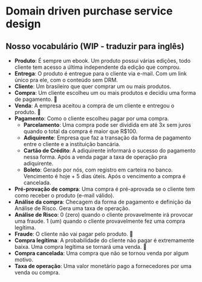 # Domain driven purchase service design

## Nosso vocabulário (WIP - traduzir para inglês)
- **Produto**: É sempre um ebook. Um produto possui várias edições, todo cliente tem acesso a última independente da edição que comprou.
- **Entrega**: O produto é entregue para o cliente via e-mail. Com um link único pra ele, com o conteúdo sem DRM.
- **Cliente**: Um brasileiro que quer comprar um ou mais produtos.
- **Compra**: Um cliente escolheu um ou mais produtos e decidiu uma forma de pagamento. :eyes:
- **Venda**: A empresa aceitou a compra de um cliente e entregou o produto. :eyes:
- **Pagamento**: Como o cliente escolheu pagar por uma compra.
  - **Parcelamento**: Uma compra pode ser dividida em até 3x sem juros quando o total da compra é maior que R$100.
  - **Adiquirente**: Empresa que faz a transação da forma de pagamento entre o cliente e a instituição bancária.
  - **Cartão de Crédito**: A adiquirente informará o sucesso do pagamento nessa forma. Após a venda pagar a taxa de operação pra adiquirente.
  - **Boleto**: Gerado por nós, com registro em carteira no banco. Vencimento é hoje + 5 dias úteis. Após o vencimento a compra é cancelada.
- **Pré-provação de compra**: Uma compra é pré-aprovada se o cliente tem como receber o produto (e-mail válido).
- **Análise da compra**: Checagem da forma de pagamento e definição da Análise de Risco. Gera uma taxa de operação.
- **Análise de Risco**: 0 (zero) quando o cliente provavelmente irá provocar uma fraude. 1 (um) quando o cliente provavelmente fez uma compra legítima.
- **Fraude**: O cliente não vai pagar pelo produto. :eyes:
- **Compra legítima**: A probabilidade do cliente não pagar é extremamente baixa. Uma compra legítima se tornará uma venda. :eyes:
- **Compra cancelada**: Uma compra que não se tornou venda por algum motivo.
- **Taxa de operação**: Uma valor monetário pago a fornecedores por uma venda ou compra.
